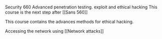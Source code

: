 Security 660 Advanced penetration testing. exploit and ethical hacking 
This course is the next step after [[Sans 560]]

This course contains the advances methods for ethical hacking. 

Accessing the network using [[Network attacks]]
